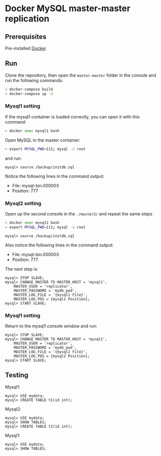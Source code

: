 # Docker MySQL master-master replication 

## Prerequisites
Pre-installed [Docker](https://www.docker.com/).

## Run
Clone the repository, then open the `master-master` folder in the console and run the following commands:
```bash
> docker-compose build
> docker-compose up -d
```

### Mysql1 setting 

If the mysql1 container is loaded correctly, you can open it with this command:
```bash 
> docker exec mysql1 bash
```
Open MySQL in the master container:

```bash
> export MYSQL_PWD=111; mysql -u root
```
and run:
```mysql
mysql> source /backup/initdb.sql
```

Notice the following lines in the command output:
 * File: mysql-bin.000003
 * Position: 777


### Mysql2 setting 
Open up the second console in the `./master2/` and repeat the same steps

```bash 
> docker exec mysql2 bash
> export MYSQL_PWD=111; mysql -u root
```
```mysql
mysql> source /backup/initdb.sql
```
Also notice the following lines in the command output:
 * File: mysql-bin.000003
 * Position: 777

The next step is:
```mysql
mysql> STOP SLAVE;
mysql> CHANGE MASTER TO MASTER_HOST = 'mysql1', 
    MASTER_USER = 'replicator',
    MASTER_PASSWORD = 'mydb_pwd', 
    MASTER_LOG_FILE = '{mysql1 File}',
    MASTER_LOG_POS = {mysql1 Position};
mysql> START SLAVE;
```
### Mysql1 setting 
Return to the mysql1 console window and run:
```mysql
mysql> STOP SLAVE;
mysql> CHANGE MASTER TO MASTER_HOST = 'mysql2', 
    MASTER_USER = 'replicator',
    MASTER_PASSWORD = 'mydb_pwd', 
    MASTER_LOG_FILE = '{mysql2 File}',
    MASTER_LOG_POS = {mysql2 Position};
mysql> START SLAVE;
```

## Testing 

Mysql1:
```mysql
mysql> USE mydata;
mysql> CREATE TABLE t1(id int);
```
Mysql2:
```mysql
mysql> USE mydata;
mysql> SHOW TABLES;
mysql> CREATE TABLE t2(id int);
```

Mysql1:
```mysql
mysql> USE mydata;
mysql> SHOW TABLES;
```
